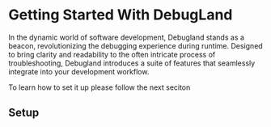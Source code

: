 # Getting Started With DebugLand

In the dynamic world of software development, Debugland stands as a beacon, revolutionizing the debugging experience during runtime. Designed to bring clarity and readability to the often intricate process of troubleshooting, Debugland introduces a suite of features that seamlessly integrate into your development workflow.

To learn how to set it up please follow the next seciton

## Setup
[]()